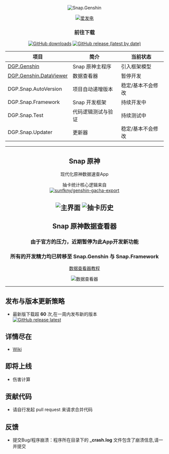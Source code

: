 <div align="center"> 

![Snap.Genshin](https://socialify.git.ci/DGP-Studio/Snap.Genshin/image?description=1&font=Inter&forks=1&issues=1&language=1&pattern=Circuit%20Board&pulls=1&stargazers=1&theme=Dark)

[![爱发电](https://img.shields.io/badge/爱发电-DismissedLight-blue?style=for-the-badge)](https://afdian.net/@DismissedLight)
### 前往下载
[![GitHub downloads](https://img.shields.io/github/downloads/DGP-Studio/Snap.Genshin/total?style=for-the-badge)](https://github.com/DGP-Studio/Snap.Genshin/releases)
[![GitHub release (latest by date)](https://img.shields.io/github/downloads/DGP-studio/Snap.Genshin/latest/total?style=for-the-badge)](https://github.com/DGP-Studio/Snap.Genshin/releases/latest)

|项目|简介|当前状态|
|-|-|-|
|[DGP.Genshin](#Snap-原神)|Snap 原神主程序|引入框架模型|
|[DGP.Genshin.DataViewer](#Snap-原神数据查看器)|数据查看器|暂停开发|
|DGP.Snap.AutoVersion|项目自动递增版本|稳定/基本不会修改|
|DGP.Snap.Framework|Snap 开发框架|持续开发中|
|DGP.Snap.Test|代码逻辑测试与验证|持续测试中|
|DGP.Snap.Updater|更新器|稳定/基本不会修改|


---
## Snap 原神  

现代化原神数据速查App

抽卡统计核心逻辑来自  
[![sunfkny/genshin-gacha-export](https://img.shields.io/badge/sunfkny-genshin_gacha_export-yellow?style=for-the-badge)](https://github.com/sunfkny/genshin-gacha-export)

![主界面](https://i.loli.net/2021/01/26/ORPB9vJYmNVgX87.png)
![抽卡历史](https://i.loli.net/2021/03/06/KDxblUPEnuagsM8.png)
---
## Snap 原神数据查看器  

### 由于官方的压力，近期暂停为此App开发新功能  
### 所有的开发精力均已转移至 Snap.Genshin 与 Snap.Framework  

[数据查看器教程](https://github.com/DGP-Studio/Snap.Genshin/wiki/DataViewerTutorial)

![数据查看器](https://i.loli.net/2021/02/23/HbvTDa9mB5Ud6Iz.png)

</div>

---
## 发布与版本更新策略

* 最新版下载超 **60** 次,在一周内发布新的版本  
[![GitHub release latest](https://img.shields.io/github/downloads/DGP-studio/Snap.Genshin/latest/total?style=for-the-badge)](https://github.com/DGP-Studio/Snap.Genshin/releases/latest)

## 详情尽在  

* [Wiki](https://github.com/DGP-Studio/Snap.Genshin/wiki)

## 即将上线

* 伤害计算

## 贡献代码

* 请自行发起 pull request 来请求合并代码  

## 反馈

* 提交Bug/程序崩溃：程序所在目录下的 **_crash.log** 文件包含了崩溃信息,请一并提交


